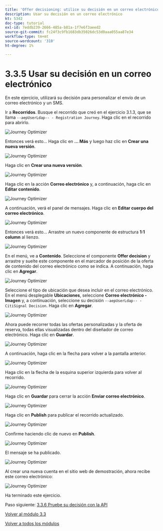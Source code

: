 ```yaml
---
title: 'Offer decisioning: utilice su decisión en un correo electrónico'
description: Usar su decisión en un correo electrónico
kt: 5342
doc-type: tutorial
exl-id: 7eddb239-2666-485a-b81a-1f7e6f3aeed2
source-git-commit: fc24f3c9fb1683db35026dc53d0aaa055aa87e34
workflow-type: tm+mt
source-wordcount: '310'
ht-degree: 1%

---
```


# 3.3.5 Usar su decisión en un correo electrónico

En este ejercicio, utilizará su decisión para personalizar el envío de un correo electrónico y un SMS.

Ir a **Recorridos**. Busque el recorrido que creó en el ejercicio 3.1.3, que se llama `--aepUserLdap-- - Registration Journey`. Haga clic en el recorrido para abrirlo.

![Journey Optimizer](./images/emailoffer1.png)

Entonces verá esto... Haga clic en **... Más** y luego haz clic en **Crear una nueva versión**.

![Journey Optimizer](./images/journey1.png)

Haga clic en **Crear una nueva versión**.

![Journey Optimizer](./images/journey2.png)

Haga clic en la acción **Correo electrónico** y, a continuación, haga clic en **Editar contenido**.

![Journey Optimizer](./images/journey3.png)

A continuación, verá el panel de mensajes. Haga clic en **Editar cuerpo del correo electrónico**.

![Journey Optimizer](./images/emailoffer2.png)

Entonces verá esto... Arrastre un nuevo componente de estructura **1:1 column** al lienzo.

![Journey Optimizer](./images/emailoffer6.png)

En el menú, ve a **Contenido**. Seleccione el componente **Offer decision** y arrastre y suelte este componente en el marcador de posición de la oferta de contenido del correo electrónico como se indica. A continuación, haga clic en **Agregar**.

![Journey Optimizer](./images/emailoffer7.png)

Seleccione el tipo de ubicación que desea incluir en el correo electrónico. En el menú desplegable **Ubicaciones**, seleccione **Correo electrónico - Imagen** y, a continuación, seleccione su decisión `--aepUserLdap-- - CitiSignal Decision`. Haga clic en **Agregar**.

![Journey Optimizer](./images/emailoffer8.png)

Ahora puede recorrer todas las ofertas personalizadas y la oferta de reserva, todas ellas visualizadas dentro del diseñador de correo electrónico. Haga clic en **Guardar**.

![Journey Optimizer](./images/emailoffer9.png)

A continuación, haga clic en la flecha para volver a la pantalla anterior.

![Journey Optimizer](./images/emailoffer13.png)

Haga clic en la flecha de la esquina superior izquierda para volver al recorrido.

![Journey Optimizer](./images/emailoffer14.png)

Haga clic en **Guardar** para cerrar la acción **Enviar correo electrónico**.

![Journey Optimizer](./images/emailoffer14a.png)

Haga clic en **Publish** para publicar el recorrido actualizado.

![Journey Optimizer](./images/emailoffer14b.png)

Confirme haciendo clic de nuevo en **Publish**.

![Journey Optimizer](./images/emailoffer15.png)

El mensaje se ha publicado.

![Journey Optimizer](./images/emailoffer16.png)

Al crear una nueva cuenta en el sitio web de demostración, ahora recibe este correo electrónico:

![Journey Optimizer](./images/emailoffer17.png)

Ha terminado este ejercicio.

Paso siguiente: [3.3.6 Pruebe su decisión con la API](./ex6.md)

[Volver al módulo 3.3](./offer-decisioning.md)

[Volver a todos los módulos](./../../../overview.md)
